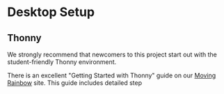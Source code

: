 # Desktop Setup

## Thonny

We strongly recommend that newcomers to this project
start out with the student-friendly Thonny environment.

There is an excellent "Getting Started with Thonny" guide
on our [Moving Rainbow](https://dmccreary.github.io/moving-rainbow/getting-started/desktop-setup/) site.  This guide includes detailed step



